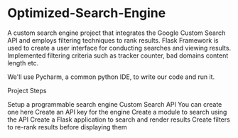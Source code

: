 # Optimized-Search-Engine

 A custom search engine project that integrates the Google Custom Search API and employs filtering techniques to rank results.
 Flask Framework is used to create a user interface for conducting searches and viewing results.
 Implemented filtering criteria such as tracker counter, bad domains content length etc.

We'll use Pycharm, a common python IDE, to write our code and run it.

Project Steps

Setup a programmable search engine Custom Search API
You can create one here
Create an API key for the engine
Create a module to search using the API
Create a Flask application to search and render results
Create filters to re-rank results before displaying them
